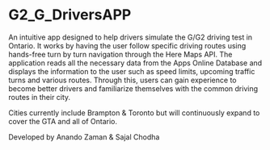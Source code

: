 # G2_G_DriversAPP
An intuitive app designed to help drivers simulate the G/G2 driving test in Ontario. 
It works by having the user follow specific driving routes using hands-free turn by turn navigation through the Here Maps API. 
The application reads all the necessary data from the Apps Online Database and displays the information to the user such as speed limits,
upcoming traffic turns and various routes. Through this, users can gain experience to become better drivers and familiarize themselves 
with the common driving routes in their city.

Cities currently include Brampton & Toronto but will continuously expand to cover the GTA and all of Ontario.

Developed by Anando Zaman  &  Sajal Chodha
